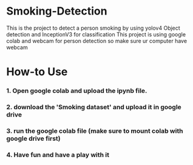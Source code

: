 # Smoking-Detection
This is the project to detect a person smoking by using yolov4 Object detection and InceptionV3 for classification
This project is using google colab and webcam for person detection so make sure ur computer have webcam 

# How-to Use
### 1. Open google colab and upload the ipynb file.
### 2. download the 'Smoking dataset' and upload it in google drive
### 3. run the google colab file (make sure to mount colab with google drive first)
### 4. Have fun and have a play with it
